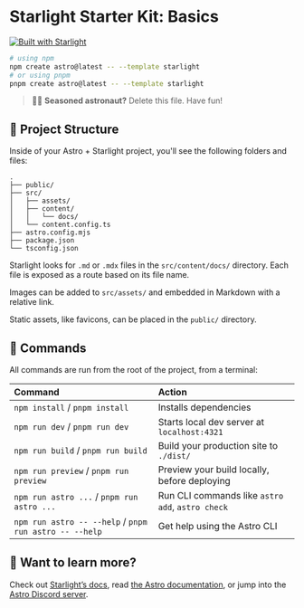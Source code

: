 # Starlight Starter Kit: Basics

[![Built with Starlight](https://astro.badg.es/v2/built-with-starlight/tiny.svg)](https://starlight.astro.build)

```bash
# using npm
npm create astro@latest -- --template starlight
# or using pnpm
pnpm create astro@latest -- --template starlight
```

> 🧑‍🚀 **Seasoned astronaut?** Delete this file. Have fun!

## 🚀 Project Structure

Inside of your Astro + Starlight project, you'll see the following folders and files:

```text
.
├── public/
├── src/
│   ├── assets/
│   ├── content/
│   │   └── docs/
│   └── content.config.ts
├── astro.config.mjs
├── package.json
└── tsconfig.json
```

Starlight looks for `.md` or `.mdx` files in the `src/content/docs/` directory. Each file is exposed as a route based on its file name.

Images can be added to `src/assets/` and embedded in Markdown with a relative link.

Static assets, like favicons, can be placed in the `public/` directory.

## 🧞 Commands

All commands are run from the root of the project, from a terminal:

| Command                   | Action                                           |
| :------------------------ | :----------------------------------------------- |
| `npm install` / `pnpm install`            | Installs dependencies                            |
| `npm run dev` / `pnpm run dev`            | Starts local dev server at `localhost:4321`      |
| `npm run build` / `pnpm run build`        | Build your production site to `./dist/`          |
| `npm run preview` / `pnpm run preview`    | Preview your build locally, before deploying     |
| `npm run astro ...` / `pnpm run astro ...`| Run CLI commands like `astro add`, `astro check` |
| `npm run astro -- --help` / `pnpm run astro -- --help` | Get help using the Astro CLI |

## 👀 Want to learn more?

Check out [Starlight’s docs](https://starlight.astro.build/), read [the Astro documentation](https://docs.astro.build), or jump into the [Astro Discord server](https://astro.build/chat).
